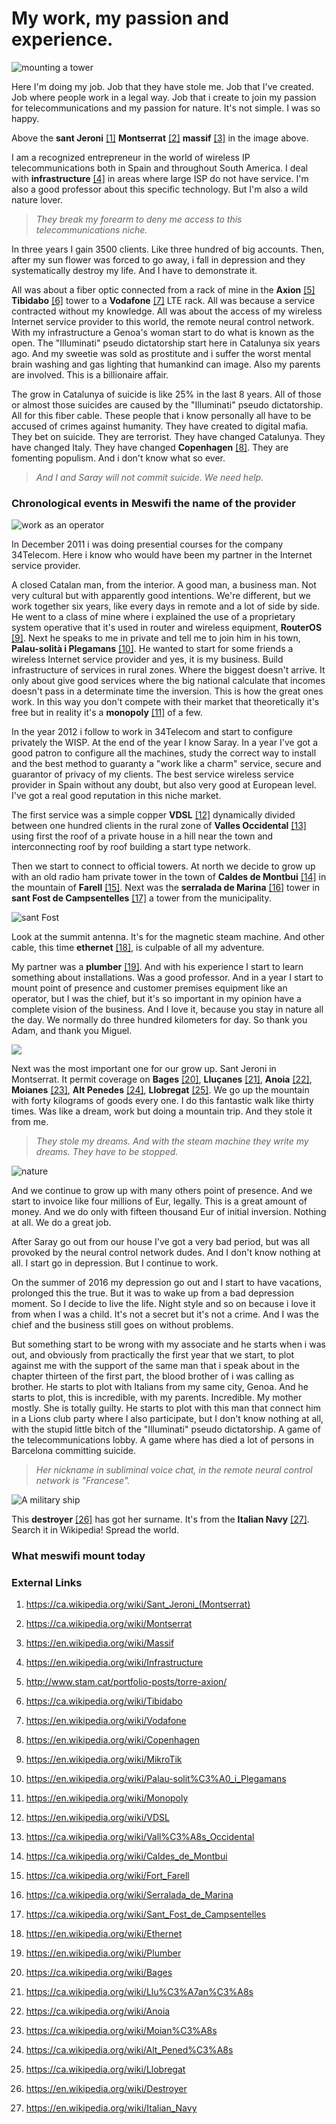 # My work, my passion and experience.

![mounting a tower](../Images/35400228_456852041423980_6215908955487469568_o.jpg)

Here I'm doing my job. Job that they have stole me. Job that I've created. Job where people work in a legal way. Job that i create to join my passion for telecommunications and my passion for nature. It's not simple. I was so happy.

Above the **sant Jeroni** [[1]](https://ca.wikipedia.org/wiki/Sant_Jeroni_(Montserrat)) **Montserrat** [[2]](https://ca.wikipedia.org/wiki/Montserrat) **massif** [[3]](https://en.wikipedia.org/wiki/Massif) in the image above. 

I am a recognized entrepreneur in the world of wireless IP telecommunications both in Spain and throughout South America. I deal with **infrastructure** [[4]](https://en.wikipedia.org/wiki/Infrastructure) in areas where large ISP do not have service. I'm also a good professor about this specific technology. But I'm also a wild nature lover. 

> *They break my forearm to deny me access to this telecommunications niche.* 

In three years I gain 3500 clients. Like three hundred of big accounts. Then, after my sun flower was forced to go away, i fall in depression and they systematically destroy my life. And I have to demonstrate it. 

All was about a fiber optic connected from a rack of mine in the **Axion** [[5]](http://www.stam.cat/portfolio-posts/torre-axion/) **Tibidabo** [[6]](https://ca.wikipedia.org/wiki/Tibidabo) tower to a **Vodafone** [[7]](https://en.wikipedia.org/wiki/Vodafone) LTE rack. All was because a service contracted without my knowledge. All was about the access of my wireless Internet service provider to this world, the remote neural control network. With my infrastructure a Genoa's woman start to do what is known as the open. The "Illuminati" pseudo dictatorship start here in Catalunya six years ago. And my sweetie was sold as prostitute and i suffer the worst mental brain washing and gas lighting that humankind can image. Also my parents are involved. This is a billionaire affair. 

The grow in Catalunya of suicide is like 25% in the last 8 years. All of those or almost those suicides are caused by the "Illuminati" pseudo dictatorship. All for this fiber cable. These people that i know personally all have to be accused of crimes against humanity. They have created to digital mafia. They bet on suicide. They are terrorist. They have changed Catalunya. They have changed Italy. They have changed **Copenhagen** [[8]](https://en.wikipedia.org/wiki/Copenhagen). They are fomenting populism. And i don't know what so ever.

> *And I and Saray will not commit suicide. We need help.* 

### Chronological events in Meswifi the name of the provider

![work as an operator](../Images/20130723_135016.jpg)

In December 2011 i was doing presential courses for the company 34Telecom. Here i know who would have been my partner in the Internet service provider. 

A closed Catalan man, from the interior. A good man, a business man. Not very cultural but with apparently good intentions. We're different, but we work together six years, like every days in remote and a lot of side by side. He went to a class of mine where i explained the use of a proprietary system operative that it's used in router and wireless equipment, **RouterOS** [[9]](https://en.wikipedia.org/wiki/MikroTik). Next he speaks to me in private and tell me to join him in his town, **Palau-solità i Plegamans** [[10]](https://en.wikipedia.org/wiki/Palau-solit%C3%A0_i_Plegamans). He wanted to start for some friends a wireless Internet service provider and yes, it is my business. Build infrastructure of services in rural zones. Where the biggest doesn't arrive. It only about give good services where the big national calculate that incomes doesn't pass in a determinate time the inversion. This is how the great ones work. In this way you don't compete with their market that theoretically it's free but in reality it's a **monopoly** [[11]](https://en.wikipedia.org/wiki/Monopoly) of a few. 

In the year 2012 i follow to work in 34Telecom and start to configure privately the WISP. At the end of the year I know Saray. In a year I've got a good patron to configure all the machines, study the correct way to install and the best method to guaranty a "work like a charm" service, secure and guarantor of privacy of my clients. The best service wireless service provider in Spain without any doubt, but also very good at European level. I've got a real good reputation in this niche market.

The first service was a simple copper **VDSL** [[12]](https://en.wikipedia.org/wiki/VDSL) dynamically divided between one hundred clients in the rural zone of **Valles Occidental** [[13]](https://ca.wikipedia.org/wiki/Vall%C3%A8s_Occidental) using first the roof of a private house in a hill near the town and interconnecting roof by roof building a start type network.

Then we start to connect to official towers. At north we decide to grow up with an old radio ham private tower in the town of **Caldes de Montbui** [[14]](https://ca.wikipedia.org/wiki/Caldes_de_Montbui) in the mountain of **Farell** [[15]](https://ca.wikipedia.org/wiki/Fort_Farell). Next was the **serralada de Marina** [[16]](https://ca.wikipedia.org/wiki/Serralada_de_Marina) tower in **sant Fost de Campsentelles** [[17]](https://ca.wikipedia.org/wiki/Sant_Fost_de_Campsentelles) a tower from the municipality.

![sant Fost](../Images/1367578604315.jpg)

Look at the summit antenna. It's for the magnetic steam machine. And other cable, this time **ethernet** [[18]](https://en.wikipedia.org/wiki/Ethernet), is culpable of all my adventure.

My partner was a **plumber** [[19]](https://en.wikipedia.org/wiki/Plumber). And with his experience I start to learn something about installations. Was a good professor. And in a year I start to mount point of presence and customer premises equipment like an operator, but I was the chief, but it's so important in my opinion have a complete vision of the business. And I love it, because you stay in nature all the day. We normally do three hundred kilometers for day. So thank you Adam, and thank you Miguel. 

![](../Images/20140313_162109.jpg)

Next was the most important one for our grow up. Sant Jeroni in Montserrat. It permit coverage on **Bages** [[20]](https://ca.wikipedia.org/wiki/Bages), **Lluçanes** [[21]](https://ca.wikipedia.org/wiki/Llu%C3%A7an%C3%A8s), **Anoia** [[22]](https://ca.wikipedia.org/wiki/Anoia), **Moianes** [[23]](https://ca.wikipedia.org/wiki/Moian%C3%A8s), **Alt Penedes** [[24]](https://ca.wikipedia.org/wiki/Alt_Pened%C3%A8s), **Llobregat** [[25]](https://ca.wikipedia.org/wiki/Llobregat). We go up the mountain with forty kilograms of goods every one. I do this fantastic walk like thirty times. Was like a dream, work but doing a mountain trip. And they stole it from me. 

> *They stole my dreams. And with the steam machine they write my dreams. They have to be stopped.* 

![nature](../Images/11659220_10207247886218020_6564094909592538389_n.jpg)

And we continue to grow up with many others point of presence. And we start to invoice like four millions of Eur, legally. This is a great amount of money. And we do only with fifteen thousand Eur of initial inversion. Nothing at all. We do a great job.

After Saray go out from our house I've got a very bad period, but was all provoked by the neural control network dudes. And I don't know nothing at all. I start go in depression. But I continue to work. 

On the summer of 2016 my depression go out and I start to have vacations, prolonged this the true. But it was to wake up from a bad depression moment. So I decide to live the life. Night style and so on because i love it from when I was a child. It's not a secret but it's not a crime. And I was the chief and the business still goes on without problems.

But something start to be wrong with my associate and he starts when i was out, and obviously from practically the first year that we start, to plot against me with the support of the same man that i speak about in the chapter thirteen of the first part, the blood brother of i was calling as brother. He starts to plot with Italians from my same city, Genoa. And he starts to plot, this is incredible, with my parents. Incredible. My mother mostly. She is totally guilty. He starts to plot with this man that connect him in a Lions club party where I also participate, but I don't know nothing at all, with the stupid little bitch of the "Illuminati" pseudo dictatorship. A game of the telecommunications lobby. A game where has died a lot of persons in Barcelona committing suicide. 

> *Her nickname in subliminal voice chat, in the remote neural control network is "Francese".*

![A military ship](../Images/MM_Luigi_Durand_de_la_Penne_D560.jpg)

This **destroyer** [[26]](https://en.wikipedia.org/wiki/Destroyer) has got her surname. It's from the **Italian Navy** [[27]](https://en.wikipedia.org/wiki/Italian_Navy). Search it in Wikipedia! Spread the world.

### What meswifi mount today



### External Links

1. https://ca.wikipedia.org/wiki/Sant_Jeroni_(Montserrat)

2. https://ca.wikipedia.org/wiki/Montserrat

3. https://en.wikipedia.org/wiki/Massif

4. https://en.wikipedia.org/wiki/Infrastructure

5. http://www.stam.cat/portfolio-posts/torre-axion/

6. https://ca.wikipedia.org/wiki/Tibidabo

7. https://en.wikipedia.org/wiki/Vodafone

8. https://en.wikipedia.org/wiki/Copenhagen

9. https://en.wikipedia.org/wiki/MikroTik

10. https://en.wikipedia.org/wiki/Palau-solit%C3%A0_i_Plegamans

11. https://en.wikipedia.org/wiki/Monopoly

12. https://en.wikipedia.org/wiki/VDSL

13. https://ca.wikipedia.org/wiki/Vall%C3%A8s_Occidental

14. https://ca.wikipedia.org/wiki/Caldes_de_Montbui

15. https://ca.wikipedia.org/wiki/Fort_Farell

16. https://ca.wikipedia.org/wiki/Serralada_de_Marina

17. https://ca.wikipedia.org/wiki/Sant_Fost_de_Campsentelles

18. https://en.wikipedia.org/wiki/Ethernet

19. https://en.wikipedia.org/wiki/Plumber

20. https://ca.wikipedia.org/wiki/Bages

21. https://ca.wikipedia.org/wiki/Llu%C3%A7an%C3%A8s

22. https://ca.wikipedia.org/wiki/Anoia

23. https://ca.wikipedia.org/wiki/Moian%C3%A8s

24. https://ca.wikipedia.org/wiki/Alt_Pened%C3%A8s

25. https://ca.wikipedia.org/wiki/Llobregat

26. https://en.wikipedia.org/wiki/Destroyer

27. https://en.wikipedia.org/wiki/Italian_Navy

    